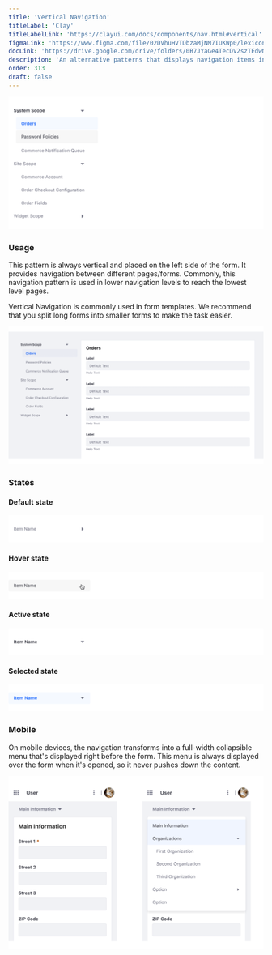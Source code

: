 ```yaml
---
title: 'Vertical Navigation'
titleLabel: 'Clay'
titleLabelLink: 'https://clayui.com/docs/components/nav.html#vertical'
figmaLink: 'https://www.figma.com/file/02DVhuHVTDbzaMjNM7IUKWp0/lexicon?node-id=6020%3A22686'
docLink: 'https://drive.google.com/drive/folders/0B7JYaGe4TecDV2szTEdwNkg0a3M?usp=sharing'
description: 'An alternative patterns that displays navigation items in a vertical menu.'
order: 313
draft: false
---
```


![vertical navigation component](./images/navigation-11.png)

### Usage

This pattern is always vertical and placed on the left side of the form. It provides navigation between different pages/forms. Commonly, this navigation pattern is used in lower navigation levels to reach the lowest level pages.

Vertical Navigation is commonly used in form templates. We recommend that you split long forms into smaller forms to make the task easier. 

![Vertical navigation component in a page context](./images/navigation-12.png)


### States

#### Default state

![Navigation entry in default state](./images/navigation-13.png)

#### Hover state

![Navigation entry in hover state](./images/navigation-14.png)

#### Active state

![Navigation entry in active state](./images/navigation-15.png)

#### Selected state

![Navigation entry in selected state](./images/navigation-16.png)

### Mobile

On mobile devices, the navigation transforms into a full-width collapsible menu that's displayed right before the form. This menu is always displayed over the form when it's opened, so it never pushes down the content.

![Nested navigation translated into a select with a collapsible panel. On the left image the panel is closed. On the right image the panel is open.](./images/navigation-17.png)
